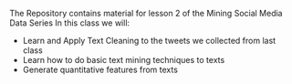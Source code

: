 The Repository contains material for lesson 2 of the Mining Social Media Data Series
In this class we will:
- Learn and Apply Text Cleaning to the tweets we collected from last class
- Learn how to do basic text mining techniques to texts
- Generate quantitative features from texts

